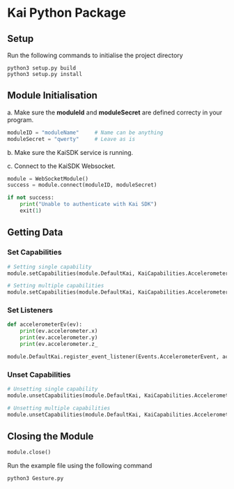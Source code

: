 # **Kai Python Package**

## **Setup**

Run the following commands to initialise the project directory

```
python3 setup.py build
python3 setup.py install
```

## **Module Initialisation**

a. Make sure the **moduleId** and **moduleSecret** are defined correcty in your program.

```python
moduleID = "moduleName"     # Name can be anything
moduleSecret = "qwerty"     # Leave as is
```

b. Make sure the KaiSDK service is running.   
  
c. Connect to the KaiSDK Websocket.
```python
module = WebSocketModule()
success = module.connect(moduleID, moduleSecret)

if not success:
    print("Unable to authenticate with Kai SDK")
    exit(1)
```

## **Getting Data**

### **Set Capabilities**

```python
# Setting single capability
module.setCapabilities(module.DefaultKai, KaiCapabilities.AccelerometerData) 

# Setting multiple capabilities
module.setCapabilities(module.DefaultKai, KaiCapabilities.AccelerometerData | KaiCapabilities.GyroscopeData | KaiCapabilities.PYRData)
```

### **Set Listeners**

```python
def accelerometerEv(ev):
    print(ev.accelerometer.x)
    print(ev.accelerometer.y)
    print(ev.accelerometer.z_

module.DefaultKai.register_event_listener(Events.AccelerometerEvent, accelerometerEv)
```

### **Unset Capabilities**

```python
# Unsetting single capability 
module.unsetCapabilities(module.DefaultKai, KaiCapabilities.AccelerometerData)

# Unsetting multiple capabilities
module.unsetCapabilities(module.DefaultKai, KaiCapabilities.AccelerometerData | KaiCapabilities.GyroscopeData | KaiCapabilities.PYRData)
```

## **Closing the Module**

```python
module.close()
```




Run the example file using the following command
```
python3 Gesture.py
```
